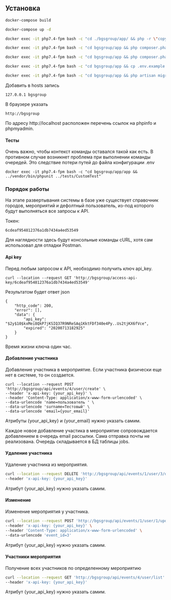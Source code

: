 

## Установка
```bash
docker-compose build

docker-compose up -d

docker exec -it php7.4-fpm bash -c "cd ./bgsgroup/app/ && php -r \"copy('https://getcomposer.org/installer', 'composer-setup.php');\" && php composer-setup.php"

docker exec -it php7.4-fpm bash -c "cd bgsgroup/app && php composer.phar install"

docker exec -it php7.4-fpm bash -c "cd bgsgroup/app && php composer.phar dump-autoload"

docker exec -it php7.4-fpm bash -c "cd bgsgroup/app && cp .env.example .env && php artisan db:create"

docker exec -it php7.4-fpm bash -c "cd bgsgroup/app && php artisan migrate && php artisan db:seed"

```

Добавить в hosts запись

```
127.0.0.1 bgsgroup
```

В браузере указать 

```
http://bgsgroup
```

По адресу http://localhost расположен перечень ссылок на phpinfo и phpmyadmin. 

#### Тесты

Очень важно, чтобы контекст команды оставался такой как есть. 
В противном случае возникнет проблема при выполнении команды очередей. 
Это следствие потери путей до файла конфигурации .env 

```
docker exec -it php7.4-fpm bash -c "cd bgsgroup/app/app && ../vendor/bin/phpunit ../tests/CustomTest"
```

### Порядок работы

На этапе развертывания системы в базе уже существует справочник городов, мероприятий 
и дефолтный пользователь, из-под которого будут выполняться все запросы к API.

Токен: 
```
6cdeaf954812376a1db7434a4ed53549
```

Для наглядности здесь будут консольные команды cURL, хотя сам использовал для отладки Postman.

#### Api key

Перед любым запросом к API, необходимо получить ключ api_key.  

```
curl --location --request GET 'http://bgsgroup/access-api-key/6cdeaf954812376a1db7434a4ed53549'
```

Результатом будет ответ json

```
{
    "http_code": 200,
    "error": [],
    "data": {
        "api_key": "$2y$10$kxMei8QkP7jKSIQ37R9NReSAq1KktFDf340e4Py..Us2tjKX6fVce",
        "expired": "20200713182925"
    }
}
```

Время жизни ключа один час.

#### Добавление участника

Добавление участника в мероприятие. Если участника физически еще нет в системе, 
то он создается.

```
curl --location --request POST 'http://bgsgroup/api/events/4/user/create' \
--header 'x-api-key: {your_api_key}' \
--header 'Content-Type: application/x-www-form-urlencoded' \
--data-urlencode 'name=пользователь ' \
--data-urlencode 'surname=Тестовый' \
--data-urlencode 'email={your_email}'
```

Атрибуты {your_api_key} и {your_email} нужно указать самим.

Каждое новое добавление участика в мероприятие сопровождается добавлением 
в очередь email рассылки. Сама отправка почты не реализована. 
Очередь складывается в БД таблицы jobs.

#### Удаление участника

Удаление участника из мероприятия.

```bash
curl --location --request DELETE 'http://bgsgroup/api/events/1/user/3/delete' \
--header 'x-api-key: {your_api_key}'
```

Атрибут {your_api_key} нужно указать самим.

#### Изменение

Изменение мероприятия у участника.

```bash
curl --location --request POST 'http://bgsgroup/api/events/1/user/1/update' \
--header 'x-api-key: {your_api_key}' \
--header 'Content-Type: application/x-www-form-urlencoded' \
--data-urlencode 'event_id=3'
```

Атрибут {your_api_key} нужно указать самим.

#### Участники мероприятия

Получение всех участников по определенному мероприятию

```bash
curl --location --request GET 'http://bgsgroup/api/events/4/user/list' \
--header 'x-api-key: {your_api_key}'
```

Атрибут {your_api_key} нужно указать самим.

